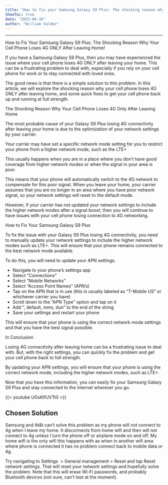 ```yaml
---
title: "How to fix your Samsung Galaxy S9 Plus: The shocking reason why your cell phone loses 4G ONLY after leaving home!"
ShowToc: true 
date: "2023-04-26"
author: "William Valdez"
---
```

*****
How to Fix Your Samsung Galaxy S9 Plus: The Shocking Reason Why Your Cell Phone Loses 4G ONLY After Leaving Home!

If you have a Samsung Galaxy S9 Plus, then you may have experienced the issue where your cell phone loses 4G ONLY after leaving your home. This can be a frustrating problem to deal with, especially if you rely on your cell phone for work or to stay connected with loved ones.

The good news is that there is a simple solution to this problem. In this article, we will explore the shocking reason why your cell phone loses 4G ONLY after leaving home, and some quick fixes to get your cell phone back up and running at full strength.

The Shocking Reason Why Your Cell Phone Loses 4G Only After Leaving Home

The most probable cause of your Galaxy S9 Plus losing 4G connectivity after leaving your home is due to the optimization of your network settings by your carrier.

Your carrier may have set a specific network mode setting for you to restrict your phone from a higher network mode, such as the LTE+

This usually happens when you are in a place where you don’t have good coverage from higher network modes or when the signal in your area is poor.

This means that your phone will automatically switch to the 4G network to compensate for this poor signal. When you leave your home, your carrier assumes that you are no longer in an area where you have poor network signal, so your network settings will reset to the default mode.

However, if your carrier has not updated your network settings to include the higher network modes after a signal boost, then you will continue to have issues with your cell phone losing connection to 4G networking.

How to Fix Your Samsung Galaxy S9 Plus

To fix the issue with your Galaxy S9 Plus losing 4G connectivity, you need to manually update your network settings to include the higher network modes such as LTE+. This will ensure that your phone remains connected to the best network mode available.

To do this, you will need to update your APN settings.

- Navigate to your phone’s settings app
- Select “Connections”
- Select “Mobile Networks”
- Select “Access Point Names” (APN’s)
- Tap on the APN that is in use (this is usually labeled as “T-Mobile US” or whichever carrier you have)
- Scroll down to the “APN Type” option and tap on it
- Add “, default, mms, dun” to the end of the string
- Save your settings and restart your phone

This will ensure that your phone is using the correct network mode settings and that you have the best signal possible.

In Conclusion

Losing 4G connectivity after leaving home can be a frustrating issue to deal with. But, with the right settings, you can quickly fix the problem and get your cell phone back to full strength.

By updating your APN settings, you will ensure that your phone is using the correct network mode, including the higher network modes, such as LTE+.

Now that you have this information, you can easily fix your Samsung Galaxy S9 Plus and stay connected to the internet wherever you go.

{{< youtube UGsKlfUVTt0 >}} 



## Chosen Solution
 Samsung and At&t can’t solve this problem as my phone will not connect to 4g when I leave my home. It disconnects from home wifi and then will not connect to 4g unless I turn the phone off or airplane mode on and off. My home wifi is the only wifi this happens with as when in another wifi area where phone is connected it has no problem connect back to mobile data or 4g.

 Try navigating to Settings  > General management > Reset and tap Reset network settings. That will reset your network settings and hopefully solve the problem. Note that this will erase Wi-Fi passwords, and probably Bluetooth devices (not sure, can’t test at the moment).




